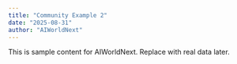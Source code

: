 ```yaml
---
title: "Community Example 2"
date: "2025-08-31"
author: "AIWorldNext"
---
```

This is sample content for AIWorldNext. Replace with real data later.
